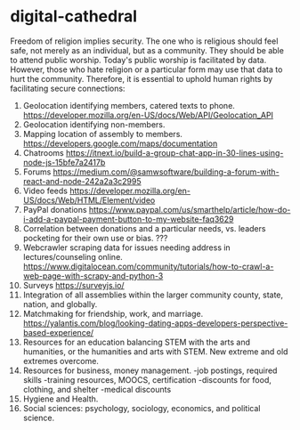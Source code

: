 # digital-cathedral

Freedom of religion implies security. The one who
is religious should feel safe, not merely as an
individual, but as a community. They should be able
to attend public worship. Today's public worship is
facilitated by data. However, those who hate religion or a particular form may use that data to hurt the community. Therefore, it is essential to
uphold human rights by facilitating secure connections:

1. Geolocation identifying members, catered texts
to phone.
https://developer.mozilla.org/en-US/docs/Web/API/Geolocation_API
2. Geolocation identifying non-members.
3. Mapping location of assembly to members.
https://developers.google.com/maps/documentation
4. Chatrooms
https://itnext.io/build-a-group-chat-app-in-30-lines-using-node-js-15bfe7a2417b
5. Forums
https://medium.com/@samwsoftware/building-a-forum-with-react-and-node-242a2a3c2995
6. Video feeds
https://developer.mozilla.org/en-US/docs/Web/HTML/Element/video
7. PayPal donations
https://www.paypal.com/us/smarthelp/article/how-do-i-add-a-paypal-payment-button-to-my-website-faq3629
8. Correlation between donations and
a particular needs, vs. leaders pocketing
for their own use or bias. ???
9. Webcrawler scraping data for issues needing
address in lectures/counseling online.
https://www.digitalocean.com/community/tutorials/how-to-crawl-a-web-page-with-scrapy-and-python-3
10. Surveys
https://surveyjs.io/
11. Integration of all assemblies within the
larger community county, state, nation, and
globally.
12. Matchmaking for friendship, work, and marriage.
https://yalantis.com/blog/looking-dating-apps-developers-perspective-based-experience/
13. Resources for an education balancing STEM with
the arts and humanities, or the humanities and arts
with STEM. New extreme and old extremes overcome.
14. Resources for business, money management.
-job postings, required skills
-training resources, MOOCS, certification
-discounts for food, clothing, and shelter
-medical discounts
15. Hygiene and Health.
16. Social sciences: psychology, sociology, economics, and political science.
